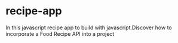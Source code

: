 # recipe-app
In this javascript recipe app to build with javascript.Discover how to incorporate a Food Recipe API into a project

